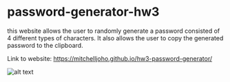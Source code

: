 # password-generator-hw3

this website allows the user to randomly generate a password consisted of 4 different types of characters. It also allows the user to copy the generated password to the clipboard.

Link to website: https://mitchelljoho.github.io/hw3-password-generator/

![alt text](https://github.com/mitchelljoho/password-generator-hw3/blob/master/Screenshot%20.png)
